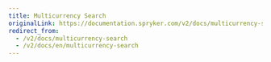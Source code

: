 ```yaml
---
title: Multicurrency Search
originalLink: https://documentation.spryker.com/v2/docs/multicurrency-search
redirect_from:
  - /v2/docs/multicurrency-search
  - /v2/docs/en/multicurrency-search
---
```



